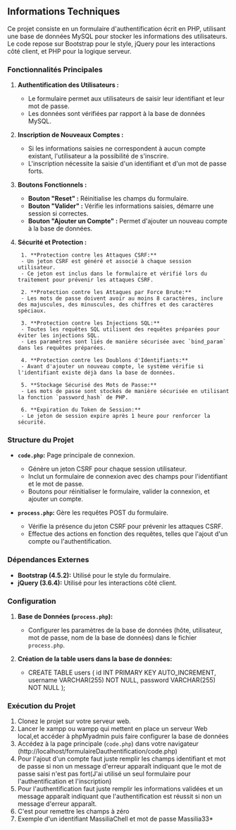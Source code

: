 ## Informations Techniques

Ce projet consiste en un formulaire d'authentification écrit en PHP, utilisant une base de données MySQL pour stocker les informations des utilisateurs. Le code repose sur Bootstrap pour le style, jQuery pour les interactions côté client, et PHP pour la logique serveur.

### Fonctionnalités Principales

1. **Authentification des Utilisateurs :**
   - Le formulaire permet aux utilisateurs de saisir leur identifiant et leur mot de passe.
   - Les données sont vérifiées par rapport à la base de données MySQL.

2. **Inscription de Nouveaux Comptes :**
   - Si les informations saisies ne correspondent à aucun compte existant, l'utilisateur a la possibilité de s'inscrire.
   - L'inscription nécessite la saisie d'un identifiant et d'un mot de passe forts.

3. **Boutons Fonctionnels :**
   - **Bouton "Reset" :** Réinitialise les champs du formulaire.
   - **Bouton "Valider" :** Vérifie les informations saisies, démarre une session si correctes.
   - **Bouton "Ajouter un Compte" :** Permet d'ajouter un nouveau compte à la base de données.

4. **Sécurité et Protection :**

        1. **Protection contre les Attaques CSRF:**
        - Un jeton CSRF est généré et associé à chaque session utilisateur.
        - Ce jeton est inclus dans le formulaire et vérifié lors du traitement pour prévenir les attaques CSRF.

        2. **Protection contre les Attaques par Force Brute:**
        - Les mots de passe doivent avoir au moins 8 caractères, inclure des majuscules, des minuscules, des chiffres et des caractères spéciaux.

        3. **Protection contre les Injections SQL:**
        - Toutes les requêtes SQL utilisent des requêtes préparées pour éviter les injections SQL.
        - Les paramètres sont liés de manière sécurisée avec `bind_param` dans les requêtes préparées.

        4. **Protection contre les Doublons d'Identifiants:**
        - Avant d'ajouter un nouveau compte, le système vérifie si l'identifiant existe déjà dans la base de données.

        5. **Stockage Sécurisé des Mots de Passe:**
        - Les mots de passe sont stockés de manière sécurisée en utilisant la fonction `password_hash` de PHP.

        6. **Expiration du Token de Session:**
        - Le jeton de session expire après 1 heure pour renforcer la sécurité.

### Structure du Projet

- **`code.php`:** Page principale de connexion.
  - Génère un jeton CSRF pour chaque session utilisateur.
  - Inclut un formulaire de connexion avec des champs pour l'identifiant et le mot de passe.
  - Boutons pour réinitialiser le formulaire, valider la connexion, et ajouter un compte.

- **`process.php`:** Gère les requêtes POST du formulaire.
  - Vérifie la présence du jeton CSRF pour prévenir les attaques CSRF.
  - Effectue des actions en fonction des requêtes, telles que l'ajout d'un compte ou l'authentification.

### Dépendances Externes

- **Bootstrap (4.5.2):** Utilisé pour le style du formulaire.
- **jQuery (3.6.4):** Utilisé pour les interactions côté client.

### Configuration

1. **Base de Données (`process.php`):**
   - Configurer les paramètres de la base de données (hôte, utilisateur, mot de passe, nom de la base de données) dans le fichier `process.php`.

2. **Création de la table users dans la base de données:**
   - CREATE TABLE users (
    id INT PRIMARY KEY AUTO_INCREMENT,
    username VARCHAR(255) NOT NULL,
    password VARCHAR(255) NOT NULL
);

### Exécution du Projet

1. Clonez le projet sur votre serveur web.
2. Lancer le xampp ou wampp qui mettent en place un serveur Web local,et accéder à phpMyadmin puis faire configurer la base de données 
3. Accédez à la page principale (`code.php`) dans votre navigateur (http://localhost/formulaireDauthentification/code.php)
4. Pour l'ajout d'un compte faut juste remplir les champs identifiant et mot de passe si non un message d'erreur apparaît indiquant que le mot de passe saisi n'est pas fort(J'ai utilisé un seul formulaire pour l'authentification et l'inscription)
5. Pour l'authentification faut juste remplir les informations validées et un message apparaît indiquant que l'authentification est réussit si non un message d'erreur apparaît.
6. C'est pour remettre les champs à zéro
7. Exemple d'un identifiant  MassiliaChell et mot de passe Massilia33*